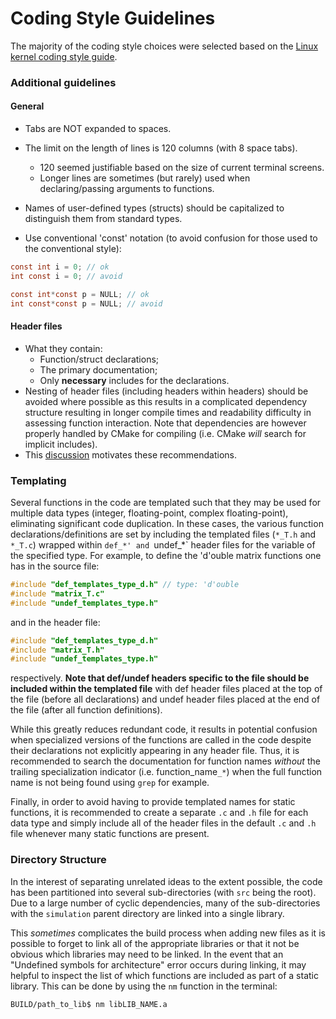 # Coding Style Guidelines

The majority of the coding style choices were selected based on the
[Linux kernel coding style guide](https://www.kernel.org/doc/html/v4.10/process/coding-style.html).

### Additional guidelines

#### General

- Tabs are NOT expanded to spaces.

- The limit on the length of lines is 120 columns (with 8 space tabs).
	- 120 seemed justifiable based on the size of current terminal screens.
	- Longer lines are sometimes (but rarely) used when declaring/passing arguments to
	  functions.

- Names of user-defined types (structs) should be capitalized to distinguish them from standard
  types.
- Use conventional 'const' notation (to avoid confusion for those used to the conventional style):
```c
const int i = 0; // ok
int const i = 0; // avoid

const int*const p = NULL; // ok
int const*const p = NULL; // avoid
```

#### Header files
- What they contain:
	- Function/struct declarations;
	- The primary documentation;
	- Only **necessary** includes for the declarations.
- Nesting of header files (including headers within headers) should be avoided where possible as
  this results in a complicated dependency structure resulting in longer compile times and
  readability difficulty in assessing function interaction. Note that dependencies are however
  properly handled by CMake for compiling (i.e. CMake *will* search for implicit includes).
- This [discussion](http://stackoverflow.com/questions/1804486/should-i-use-include-in-headers)
  motivates these recommendations.

### Templating

Several functions in the code are templated such that they may be used for multiple data types
(integer, floating-point, complex floating-point), eliminating significant code duplication. In
these cases, the various function declarations/definitions are set by including the templated files
(`*_T.h` and `*_T.c`) wrapped within `def_*' and `undef_*` header files for the variable of the
specified type. For example, to define the 'd'ouble matrix functions one has in the source file:
```c
#include "def_templates_type_d.h" // type: 'd'ouble
#include "matrix_T.c"
#include "undef_templates_type.h"
```
and in the header file:
```c
#include "def_templates_type_d.h"
#include "matrix_T.h"
#include "undef_templates_type.h"
```
respectively. __Note that def/undef headers specific to the file should be included within the
templated file__ with def header files placed at the top of the file (before all declarations) and
undef header files placed at the end of the file (after all function definitions).

While this greatly reduces redundant code, it results in potential confusion when specialized
versions of the functions are called in the code despite their declarations not explicitly appearing
in any header file. Thus, it is recommended to search the documentation for function names *without*
the trailing specialization indicator (i.e. function_name`_*`) when the full function name is not
being found using `grep` for example.

Finally, in order to avoid having to provide templated names for static functions, it is recommended
to create a separate `.c` and `.h` file for each data type and simply include all of the header
files in the default `.c` and `.h` file whenever many static functions are present.

### Directory Structure

In the interest of separating unrelated ideas to the extent possible, the code has been partitioned
into several sub-directories (with `src` being the root). Due to a large number of cyclic
dependencies, many of the sub-directories with the `simulation` parent directory are linked into a
single library.

This *sometimes* complicates the build process when adding new files as it is possible to forget to
link all of the appropriate libraries or that it not be obvious which libraries may need to be
linked. In the event that an "Undefined symbols for architecture" error occurs during linking, it
may helpful to inspect the list of which functions are included as part of a static library. This
can be done by using the `nm` function in the terminal:
```sh
BUILD/path_to_lib$ nm libLIB_NAME.a
```
